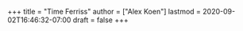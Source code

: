 +++
title = "Time Ferriss"
author = ["Alex Koen"]
lastmod = 2020-09-02T16:46:32-07:00
draft = false
+++
